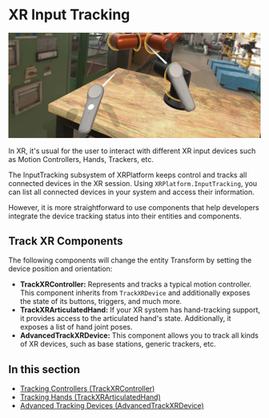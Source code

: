 # XR Input Tracking

![Input Tracking](images/motioncontrollers.jpg)

In XR, it's usual for the user to interact with different XR input devices such as Motion Controllers, Hands, Trackers, etc.

The InputTracking subsystem of XRPlatform keeps control and tracks all connected devices in the XR session. Using `XRPlatform.InputTracking`, you can list all connected devices in your system and access their information.

However, it is more straightforward to use components that help developers integrate the device tracking status into their entities and components.

## Track XR Components
The following components will change the entity Transform by setting the device position and orientation:

* **TrackXRController:** Represents and tracks a typical motion controller. This component inherits from `TrackXRDevice` and additionally exposes the state of its buttons, triggers, and much more.
* **TrackXRArticulatedHand:** If your XR system has hand-tracking support, it provides access to the articulated hand's state. Additionally, it exposes a list of hand joint poses.
* **AdvancedTrackXRDevice:** This component allows you to track all kinds of XR devices, such as base stations, generic trackers, etc.

## In this section
- [Tracking Controllers (TrackXRController)](trackxrcontroller.md)
- [Tracking Hands (TrackXRArticulatedHand)](trackxrarticulatedhand.md)
- [Advanced Tracking Devices (AdvancedTrackXRDevice)](advancedtrackxrdevice.md)
